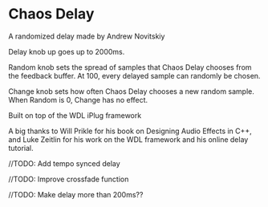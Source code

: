 # Chaos Delay
A randomized delay made by Andrew Novitskiy 

Delay knob up goes up to 2000ms. 

Random knob sets the spread of samples that Chaos Delay chooses from the feedback buffer. At 100, every delayed sample can randomly be chosen. 

Change knob sets how often Chaos Delay chooses a new random sample. When Random is 0, Change has no effect.  

Built on top of the WDL iPlug framework

A big thanks to Will Prikle for his book on Designing Audio Effects in C++, and Luke Zeitlin for his work on the WDL framework and his online delay tutorial. 

//TODO: Add tempo synced delay

//TODO: Improve crossfade function

//TODO: Make delay more than 200ms??
